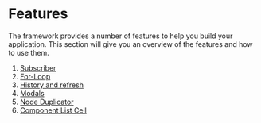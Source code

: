 # Features

The framework provides a number of features to help you build your application. 
This section will give you an overview of the features and how to use them.

1. [Subscriber](1-subscriber.md)
2. [For-Loop](2-for.md)
3. [History and refresh](3-history.md)
4. [Modals](4-modals.md)
5. [Node Duplicator](5-node-duplicator.md)
6. [Component List Cell](7-componentlistcell.md)